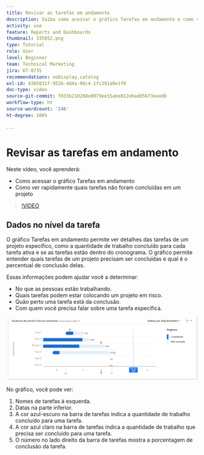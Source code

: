 ```yaml
---
title: Revisar as tarefas em andamento
description: Saiba como acessar o gráfico Tarefas em andamento e como ver rapidamente quais tarefas não foram concluídas em um projeto, tudo sem sair da [!UICONTROL Analítica aprimorada].
activity: use
feature: Reports and Dashboards
thumbnail: 335052.png
type: Tutorial
role: User
level: Beginner
team: Technical Marketing
jira: KT-8735
recommendations: noDisplay,catalog
exl-id: 4305831f-952b-4d4a-98c4-1fc391a0e1f0
doc-type: video
source-git-commit: f033b210268e8979ee15abe812e6ad85673eeedb
workflow-type: ht
source-wordcount: '246'
ht-degree: 100%

---
```


# Revisar as tarefas em andamento

Neste vídeo, você aprenderá:

* Como acessar o gráfico Tarefas em andamento
* Como ver rapidamente quais tarefas não foram concluídas em um projeto

>[!VIDEO](https://video.tv.adobe.com/v/335052/?quality=12&learn=on)

## Dados no nível da tarefa

O gráfico Tarefas em andamento permite ver detalhes das tarefas de um projeto específico, como a quantidade de trabalho concluído para cada tarefa ativa e se as tarefas estão dentro do cronograma. O gráfico permite entender quais tarefas de um projeto precisam ser concluídas e qual é o percentual de conclusão delas.

Essas informações podem ajudar você a determinar:

* No que as pessoas estão trabalhando.
* Quais tarefas podem estar colocando um projeto em risco.
* Quão perto uma tarefa está da conclusão.
* Com quem você precisa falar sobre uma tarefa específica.

![Uma imagem mostrando um gráfico de tarefas em andamento com números nas áreas descritas nos marcadores abaixo](assets/section-2-11.png)

No gráfico, você pode ver:

1. Nomes de tarefas à esquerda.
1. Datas na parte inferior.
1. A cor azul-escuro na barra de tarefas indica a quantidade de trabalho concluído para uma tarefa.
1. A cor azul claro na barra de tarefas indica a quantidade de trabalho que precisa ser concluído para uma tarefa.
1. O número no lado direito da barra de tarefas mostra a porcentagem de conclusão da tarefa.
